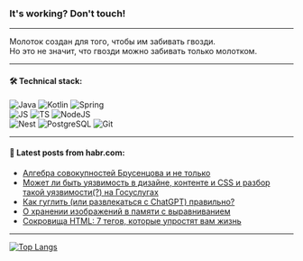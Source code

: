 ### It's working? Don't touch!

---
Молоток создан для того, чтобы им забивать гвозди. <br>
Но это не значит, что гвозди можно забивать только молотком.

---

#### 🛠️ Technical stack:

![Java](https://img.shields.io/badge/Java-informational?logo=Oracle&style=flat&logoColor=white&color=FF4500)
![Kotlin](https://img.shields.io/badge/Kotlin-informational?logo=Kotlin&style=flat&logoColor=white&color=774D97)
![Spring](https://img.shields.io/badge/SpringBoot-informational?logo=SpringBoot&style=flat&logoColor=white&color=6DB33F) <br>
![JS](https://img.shields.io/badge/JS-informational?logo=javaScript&style=flat&logoColor=black&color=F7Df1E)
![TS](https://img.shields.io/badge/TypeScript-informational?logo=typeScript&style=flat&logoColor=black&color=0667A8)
![NodeJS](https://img.shields.io/badge/NodeJS-informational?logo=node.js&style=flat&logoColor=white&color=70A760) <br>
![Nest](https://img.shields.io/badge/NestJS-informational?logo=NestJS&style=flat&logoColor=white&color=E0234E)
![PostgreSQL](https://img.shields.io/badge/PostgreSQL-informational?logo=PostgreSQL&style=flat&logoColor=white&color=DAA520)
![Git](https://img.shields.io/badge/Git-informational?logo=git&style=flat&logoColor=white&color=778899)

___

#### 💬 Latest posts from habr.com:

<!-- BLOG-POST-LIST:START -->
- [Алгебра совокупностей Брусенцова и не только](https://habr.com/ru/articles/774198/?utm_source=habrahabr&utm_medium=rss&utm_campaign=774198)
- [Может ли быть уязвимость в дизайне, контенте и CSS и разбор такой уязвимости&lpar;?&rpar; на Госуслугах](https://habr.com/ru/articles/774162/?utm_source=habrahabr&utm_medium=rss&utm_campaign=774162)
- [Как гуглить &lpar;или развлекаться с ChatGPT&rpar; правильно?](https://habr.com/ru/articles/774168/?utm_source=habrahabr&utm_medium=rss&utm_campaign=774168)
- [О хранении изображений в памяти с выравниванием](https://habr.com/ru/articles/773948/?utm_source=habrahabr&utm_medium=rss&utm_campaign=773948)
- [Сокровища HTML: 7 тегов, которые упростят вам жизнь](https://habr.com/ru/articles/774112/?utm_source=habrahabr&utm_medium=rss&utm_campaign=774112)
<!-- BLOG-POST-LIST:END -->

---
[![Top Langs](https://github-readme-stats-git-master-advtsetting-gmailcom.vercel.app/api/top-langs/?username=zloylis&langs_count=10&hide_title=false&title_color=e6edf3&size_weight=0.5&count_weight=0.5&layout=compact&hide_border=true&theme=dracula)](https://github.com/zloylis)

<!-- ![GitHub stats](https://github-readme-stats-git-master-advtsetting-gmailcom.vercel.app/api?username=zloylis&show_icons=true&hide_border=true&theme=dracula&hide_title=true&include_all_commits=true&count_private=true&hide=contribs&hide_rank=true) -->
